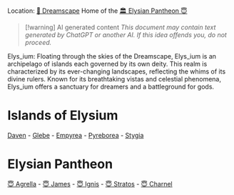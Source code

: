 Location: [🌌 Dreamscape](🌌%20Dreamscape.md)
Home of the [🏛 Elysian Pantheon 😇](🏛%20Elysian%20Pantheon%20😇.md)

> [!warning] AI generated content
> *This document may contain text generated by ChatGPT or another AI. If this idea offends you, do not proceed.*

Elys_ium: Floating through the skies of the Dreamscape, Elys_ium is an archipelago of islands each governed by its own deity. This realm is characterized by its ever-changing landscapes, reflecting the whims of its divine rulers. Known for its breathtaking vistas and celestial phenomena, Elys_ium offers a sanctuary for dreamers and a battleground for gods.

# Islands of Elysium
[Daven](Daven) - [Glebe](Glebe) - [Empyrea](Empyrea) - [Pyreborea](Pyreborea) - [Stygia](Stygia)

# Elysian Pantheon
[😇 Agrella](😇%20Agrella.md) - [😇 James](😇%20James.md) - [😇 Ignis](😇%20Ignis.md) - [😇 Stratos](😇%20Stratos.md) - [😇 Charnel](😇%20Charnel.md)